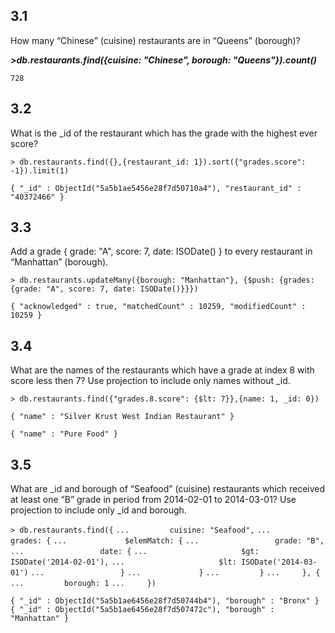 ## 3.1 ##
How many “Chinese” (cuisine) restaurants are in “Queens” (borough)?

***>db.restaurants.find({cuisine: "Chinese", borough: "Queens"}).count()***

```728```

## 3.2 ##
What is the _id of the restaurant which has the grade with the highest ever score?

```> db.restaurants.find({},{restaurant_id: 1}).sort({"grades.score": -1}).limit(1)```

```{ "_id" : ObjectId("5a5b1ae5456e28f7d50710a4"), "restaurant_id" : "40372466" }```

## 3.3 ##
Add a grade { grade: "A", score: 7, date: ISODate() } to every restaurant in “Manhattan” (borough).

```> db.restaurants.updateMany({borough: "Manhattan"}, {$push: {grades: {grade: "A", score: 7, date: ISODate()}}})```

```{ "acknowledged" : true, "matchedCount" : 10259, "modifiedCount" : 10259 }```

## 3.4 ##
What are the names of the restaurants which have a grade at index 8 with score less then 7? Use projection to include only names 
without _id.

```> db.restaurants.find({"grades.8.score": {$lt: 7}},{name: 1, _id: 0})```

```{ "name" : "Silver Krust West Indian Restaurant" }```

```{ "name" : "Pure Food" }```

## 3.5 ##
What are _id and borough of “Seafood” (cuisine) restaurants which received at least one “B” grade in period from 2014-02-01 to 
2014-03-01? Use projection to include only _id and borough.

```> db.restaurants.find({```
```...         cuisine: "Seafood",```
```...         grades: {```
```...             $elemMatch: {```
```...                 grade: "B",```
```...                 date: {```
```...                     $gt: ISODate('2014-02-01'),```
```...                     $lt: ISODate('2014-03-01')```
```...                 }```
```...             }```
```...         }```
```...     }, {```
```...         borough: 1```
```...     })```

```{ "_id" : ObjectId("5a5b1ae6456e28f7d50744b4"), "borough" : "Bronx" }```
```{ "_id" : ObjectId("5a5b1ae6456e28f7d507472c"), "borough" : "Manhattan" }```
